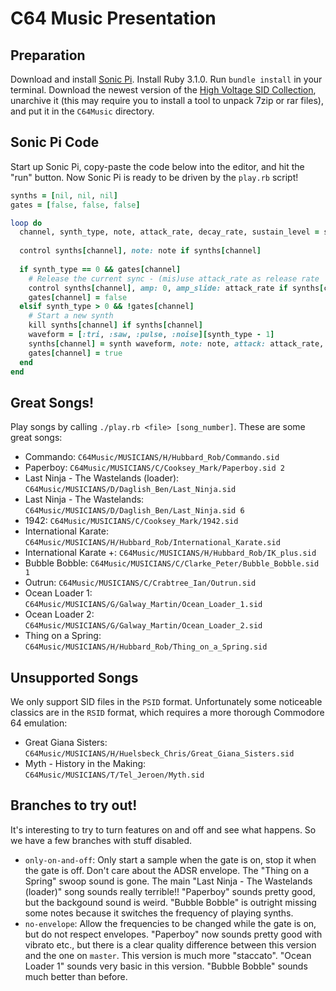 # C64 Music Presentation

## Preparation
Download and install [Sonic Pi](https://sonic-pi.net). Install Ruby 3.1.0. Run `bundle install` in your terminal.
Download the newest version of the [High Voltage SID Collection](https://www.hvsc.c64.org), unarchive it (this may
require you to install a tool to unpack 7zip or rar files), and put it in the `C64Music` directory.

## Sonic Pi Code
Start up Sonic Pi, copy-paste the code below into the editor, and hit the "run" button. Now Sonic Pi is ready to be
driven by the `play.rb` script!

```ruby
synths = [nil, nil, nil]
gates = [false, false, false]

loop do
  channel, synth_type, note, attack_rate, decay_rate, sustain_level = sync "/osc*/trigger"
  
  control synths[channel], note: note if synths[channel]
  
  if synth_type == 0 && gates[channel]
    # Release the current sync - (mis)use attack_rate as release rate
    control synths[channel], amp: 0, amp_slide: attack_rate if synths[channel]
    gates[channel] = false
  elsif synth_type > 0 && !gates[channel]
    # Start a new synth
    kill synths[channel] if synths[channel]
    waveform = [:tri, :saw, :pulse, :noise][synth_type - 1]
    synths[channel] = synth waveform, note: note, attack: attack_rate, decay: decay_rate, sustain_level: sustain_level, sustain: 100
    gates[channel] = true
  end
end
```

## Great Songs!
Play songs by calling `./play.rb <file> [song_number]`. These are some great songs:
* Commando: `C64Music/MUSICIANS/H/Hubbard_Rob/Commando.sid`
* Paperboy: `C64Music/MUSICIANS/C/Cooksey_Mark/Paperboy.sid 2`
* Last Ninja - The Wastelands (loader): `C64Music/MUSICIANS/D/Daglish_Ben/Last_Ninja.sid`
* Last Ninja - The Wastelands: `C64Music/MUSICIANS/D/Daglish_Ben/Last_Ninja.sid 6`
* 1942: `C64Music/MUSICIANS/C/Cooksey_Mark/1942.sid`
* International Karate: `C64Music/MUSICIANS/H/Hubbard_Rob/International_Karate.sid`
* International Karate +: `C64Music/MUSICIANS/H/Hubbard_Rob/IK_plus.sid`
* Bubble Bobble: `C64Music/MUSICIANS/C/Clarke_Peter/Bubble_Bobble.sid 1`
* Outrun: `C64Music/MUSICIANS/C/Crabtree_Ian/Outrun.sid`
* Ocean Loader 1: `C64Music/MUSICIANS/G/Galway_Martin/Ocean_Loader_1.sid`
* Ocean Loader 2: `C64Music/MUSICIANS/G/Galway_Martin/Ocean_Loader_2.sid`
* Thing on a Spring: `C64Music/MUSICIANS/H/Hubbard_Rob/Thing_on_a_Spring.sid`

## Unsupported Songs
We only support SID files in the `PSID` format. Unfortunately some noticeable classics are in the `RSID` format, which requires
a more thorough Commodore 64 emulation:
* Great Giana Sisters: `C64Music/MUSICIANS/H/Huelsbeck_Chris/Great_Giana_Sisters.sid`
* Myth - History in the Making: `C64Music/MUSICIANS/T/Tel_Jeroen/Myth.sid`

## Branches to try out!
It's interesting to try to turn features on and off and see what happens. So we have a few branches with stuff disabled.
* `only-on-and-off`: Only start a sample when the gate is on, stop it when the gate is off. Don't care about the ADSR envelope.
  The "Thing on a Spring" swoop sound is gone. The main "Last Ninja - The Wastelands (loader)" song sounds really terrible!!
  "Paperboy" sounds pretty good, but the backgound sound is weird. "Bubble Bobble" is outright missing some notes because it
  switches the frequency of playing synths.
* `no-envelope`: Allow the frequencies to be changed while the gate is on, but do not respect envelopes. "Paperboy" now sounds
  pretty good with vibrato etc., but there is a clear quality difference between this version and the one on `master`. This
  version is much more "staccato". "Ocean Loader 1" sounds very basic in this version. "Bubble Bobble" sounds much better than
  before.
